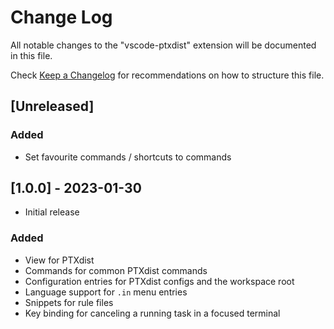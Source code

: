 # Change Log

All notable changes to the "vscode-ptxdist" extension will be documented in this file.

Check [Keep a Changelog](http://keepachangelog.com/) for recommendations on how to structure this file.

## [Unreleased]

### Added

- Set favourite commands / shortcuts to commands

## [1.0.0] - 2023-01-30

- Initial release

### Added

- View for PTXdist
- Commands for common PTXdist commands
- Configuration entries for PTXdist configs and the workspace root
- Language support for `.in` menu entries
- Snippets for rule files
- Key binding for canceling a running task in a focused terminal
